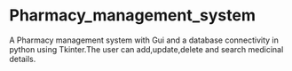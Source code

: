 # Pharmacy_management_system
A Pharmacy management system with Gui and a database connectivity in python using Tkinter.The user can add,update,delete and search medicinal details.

